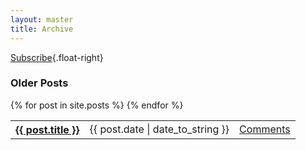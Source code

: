 ```yaml
---
layout: master
title: Archive
---
```

[Subscribe](/atom.xml){.float-right}

<h3>Older Posts</h3>
<table class='post-list'>
{% for post in site.posts %}
  <tr>
    <th><a href='{{ post.url }}'>{{ post.title }}</a></th>
    <td>{{ post.date | date_to_string }}</td>
    <td><a href='{{post.url}}#disqus_thread'>Comments</a></td>
  </tr>
{% endfor %}
</table>
